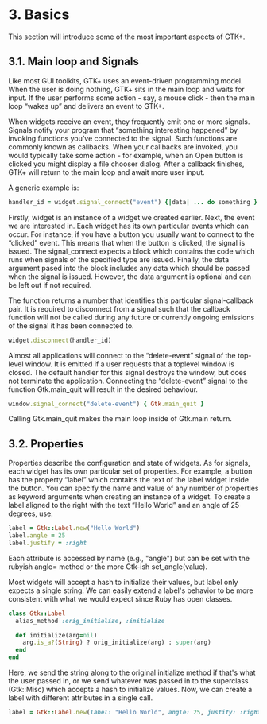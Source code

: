 # 3. Basics
This section will introduce some of the most important aspects of GTK+.

## 3.1. Main loop and Signals

Like most GUI toolkits, GTK+ uses an event-driven programming model. When the user is doing nothing, GTK+ sits in the main loop and waits for input. If the user performs some action - say, a mouse click - then the main loop “wakes up” and delivers an event to GTK+.

When widgets receive an event, they frequently emit one or more signals. Signals notify your program that “something interesting happened” by invoking functions you’ve connected to the signal. Such functions are commonly known as callbacks. When your callbacks are invoked, you would typically take some action - for example, when an Open button is clicked you might display a file chooser dialog. After a callback finishes, GTK+ will return to the main loop and await more user input.

A generic example is:

<!-- handler_id = widget.connect("event", callback, data) -->
```ruby
handler_id = widget.signal_connect("event") {|data| ... do something }
```
Firstly, widget is an instance of a widget we created earlier. Next, the event we are interested in. Each widget has its own particular events which can occur. For instance, if you have a button you usually want to connect to the “clicked” event. This means that when the button is clicked, the signal is issued.  The signal_connect expects a block which contains the code which runs when signals of the specified type are issued. Finally, the data argument pased into the block includes any data which should be passed when the signal is issued. However, the data argument is optional and can be left out if not required.

The function returns a number that identifies this particular signal-callback pair. It is required to disconnect from a signal such that the callback function will not be called during any future or currently ongoing emissions of the signal it has been connected to.

```ruby
widget.disconnect(handler_id)
```

Almost all applications will connect to the “delete-event” signal of the top-level window. It is emitted if a user requests that a toplevel window is closed. The default handler for this signal destroys the window, but does not terminate the application. Connecting the “delete-event” signal to the function Gtk.main_quit will result in the desired behaviour.

```ruby
window.signal_connect("delete-event") { Gtk.main_quit }
```

Calling Gtk.main_quit makes the main loop inside of Gtk.main return.

## 3.2. Properties

Properties describe the configuration and state of widgets. As for signals, each widget has its own particular set of properties. For example, a button has the property “label” which contains the text of the label widget inside the button. You can specify the name and value of any number of properties as keyword arguments when creating an instance of a widget. To create a label aligned to the right with the text “Hello World” and an angle of 25 degrees, use:

```ruby
label = Gtk::Label.new("Hello World")
label.angle = 25
label.justify = :right
```

Each attribute is accessed by name (e.g., "angle") but can be set with the
rubyish angle= method or the more Gtk-ish set_angle(value).

Most widgets will accept a hash to initialize their values, but label only
expects a single string.  We can easily extend a label's behavior to be more
consistent with what we would expect since Ruby has open classes.  

```ruby
class Gtk::Label
  alias_method :orig_initialize, :initialize

  def initialize(arg=nil)
    arg.is_a?(String) ? orig_initialize(arg) : super(arg)
  end
end
```

Here, we send the string along to the original initialize method if
that's what the user passed in, or we send whatever was passed in to the
superclass (Gtk::Misc) which accepts a hash to initialize values.  Now, we can
create a label with different attributes in a single call.

```ruby
label = Gtk::Label.new(label: "Hello World", angle: 25, justify: :right)
```
